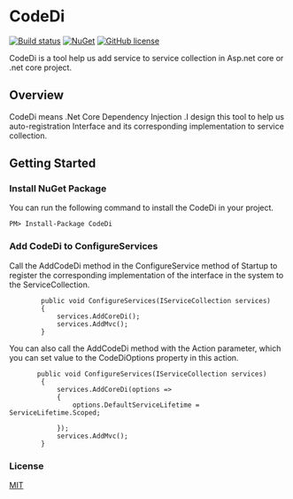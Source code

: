 # CodeDi
[![Build status](https://ci.appveyor.com/api/projects/status/eeo8aua4n8r5fnce?svg=true)](https://ci.appveyor.com/project/liuzhenyulive/codedi)
[![NuGet](https://img.shields.io/badge/nuget-1.0.1-blue.svg)](https://www.nuget.org/packages/CodeDI/)
[![GitHub license](https://img.shields.io/badge/license-MIT-blue.svg)](https://raw.githubusercontent.com/liuzhenyulive/codedi/master/LICENSE)

CodeDi is a tool help us add service to service collection in Asp.net core or .net core project.

## Overview

CodeDi means .Net Core Dependency Injection .I design this tool to help us auto-registration Interface and its corresponding implementation to service collection.



## Getting Started

### Install NuGet Package

You can run the following command to install the CodeDi in your project.

```
PM> Install-Package CodeDi
```
### Add CodeDi to ConfigureServices
Call the AddCodeDi method in the ConfigureService method of Startup to register the corresponding implementation of the interface in the system to the ServiceCollection.
```
        public void ConfigureServices(IServiceCollection services)
        {
            services.AddCoreDi();
            services.AddMvc();
        }
```
You can also call the AddCodeDi method with the Action<CodeDiOptions> parameter, which you can set value to the CodeDiOptions property in this action.
```
       public void ConfigureServices(IServiceCollection services)
        {
            services.AddCoreDi(options =>
            {
                options.DefaultServiceLifetime = ServiceLifetime.Scoped;

            });
            services.AddMvc();
        }
```


### License

[MIT](https://raw.githubusercontent.com/liuzhenyulive/codedi/master/LICENSE)
